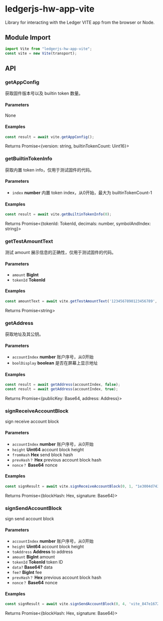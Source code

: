 # ledgerjs-hw-app-vite

Library for interacting with the Ledger VITE app from the browser or Node.

## Module Import

```javascript
import Vite from "ledgerjs-hw-app-vite";
const vite = new Vite(transport);
```
## API

### getAppConfig
获取固件版本号以及 builtin token 数量。

#### Parameters
None

#### Examples

```javascript
const result = await vite.getAppConfig();
```
Returns Promise<{version: string, builtinTokenCount: Uint16}>

### getBuiltinTokenInfo
获取内置 token info，仅用于测试固件的代码。

#### Parameters

-   `index` **number** 内置 token index，从0开始，最大为 builtinTokenCount-1

#### Examples

```javascript
const result = await vite.getBuiltinTokenInfo(0);
```
Returns Promise<{tokenId: TokenId, decimals: number, symbolAndIndex: string}>

### getTestAmountText
测试 amount 展示信息的正确性，仅用于测试固件的代码。

#### Parameters

-   `amount` **BigInt** 
-   `tokenId` **TokenId** 

#### Examples

```javascript
const amountText = await vite.getTestAmountText('1234567890123456789', 'tti_5649544520544f4b454e6e40');
```
Returns Promise&lt;string>

### getAddress
获取地址及其公钥。

#### Parameters

-   `accountIndex` **number** 账户序号，从0开始
-   `boolDisplay` **boolean** 是否在屏幕上显示地址

#### Examples

```javascript
const result = await getAddress(accountIndex, false);
const result = await getAddress(accountIndex, true);
```
Returns Promise<{publicKey: Base64, address: Address}>

### signReceiveAccountBlock
sign receive account block

#### Parameters

-   `accountIndex` **number** 账户序号，从0开始
-   `height` **Uint64** account block height
-   `fromHash` **Hex** send block hash
-   `prevHash？` **Hex** previous account block hash
-   `nonce？` **Base64** nonce

#### Examples

```javascript
const signResult = await vite.signReceiveAccountBlock(0, 1, "1e3004d74382a8635b836eb8a3e34ede7c00a7a1bff0c150974c1235287ad07a", null, "4KVvCafscbA=");
```
Returns Promise<{blockHash: Hex, signature: Base64}>

### signSendAccountBlock
sign send account block

#### Parameters

-   `accountIndex` **number** 账户序号，从0开始
-   `height` **Uint64** account block height
-   `toAddress` **Address** to address
-   `amount` **BigInt** amount
-   `tokenId` **TokenId** token ID
-   `data?` **Base64?** data
-   `fee?` **BigInt** fee
-   `prevHash？` **Hex** previous account block hash
-   `nonce？` **Base64** nonce

#### Examples

```javascript
const signResult = await vite.signSendAccountBlock(0, 4, 'vite_847e1672c9a775ca0f3c3a2d3bf389ca466e5501cbecdb7107', '1000000000000000000', 'tti_5649544520544f4b454e6e40', null, null, '1e3004d74382a8635b836eb8a3e34ede7c00a7a1bff0c150974c1235287ad07a', null);
```
Returns Promise<{blockHash: Hex, signature: Base64}>